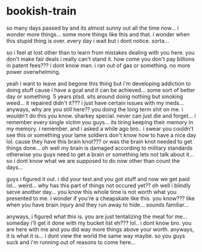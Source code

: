# bookish-train

so many days passed by and its almost sunny out all the time now...  i wonder more things...  some more things like this and that.  i wonder when this stupid thing is over.  every day i wait but i dont notice.  sorta...

so i feel at lost other than to learn from mistakes dealing with you here.  you don't make fair deals i really can't stand it.  how come you don't pay billions in patent fees???  i dont know man. i ran out of gas or something.  no more power overwhelming.

yeah i want to leave and begone this thing but i'm developing addiction to doing stuff cause i have a goal and it can be achieved...  some sort of better day or something.  5 years ptsd.  sits around doing nothing but smoking weed...  it repaired didn't it??? i just have certain issues with my meds...  anyways, why are you still here?? you doing the long term shit on me. i wouldn't do this you know.  sharkey special.  never can just die and forget...   i remember every single victim you guys...  its tiring keeping their memory in my memory.  i remember.  and i asked a while ago bro.. i swear you couldn't see this or something your lame soldiers don't know how to have a nice day lol.  cause they have this brain knot???  or was the brain knot needed to get things done...  oh well my brain is damaged according to military standards otherwise you guys need to get a brain or something lets not talk about it...  so i dont know what we are supposed to do now other than count the days...

guys i figured it out.  i did your test and you got stuff and now we get paid lol...  weird...  why has this part of things not occured yet??  oh well i blindly serve another day...  you know this whole time is not worth what you presented to me.  i wonder if you're a cheapskate like this.  you know??? like when you have brain injury and they run away to hide...  sounds familiar...

anyways, i figured what this is.  you are just tentalizing the meat for me...  someday i'll get it done with my  bucket list eh???  lol..  i dont know bro.  you are here with me and you did way more things above your worth.  anyways, it is what it is...  i dont view the world the same way maybe.  so you guys suck and i'm running out of reasons to come here...
